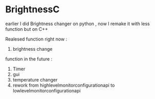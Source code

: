 # BrightnessC
earlier I did Brightness changer on python , now I remake it with less function but on C++ 

Realesed function right now :
1. brightness change

function in the future : 
1. Timer
2. gui
3. temperature changer
4. rework from highlevelmonitorconfigurationapi to lowlevelmonitorconfigurationapi
